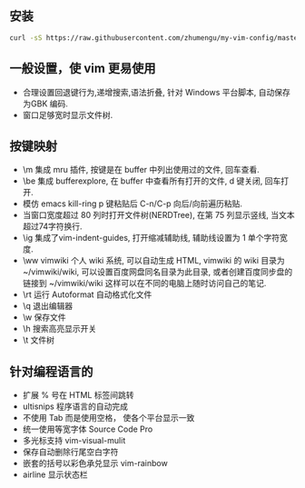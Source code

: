 ## 安装

```bash
curl -sS https://raw.githubusercontent.com/zhumengu/my-vim-config/master/installer.sh | sh
```

## 一般设置，使 vim 更易使用

- 合理设置回退键行为,递增搜索,语法折叠, 针对 Windows 平台脚本, 自动保存为GBK 编码.
- 窗口足够宽时显示文件树.

## 按键映射

- \m 集成 mru 插件, 按键是在 buffer 中列出使用过的文件, 回车查看.
- \be 集成 bufferexplore, 在 buffer 中查看所有打开的文件, d 键关闭, 回车打
开.
- 模仿 emacs kill-ring p 键粘贴后 C-n/C-p 向后/向前遍历粘贴.
- 当窗口宽度超过 80 列时打开文件树(NERDTree), 在第 75 列显示竖线, 当文本超过74字符换行.
- \ig 集成了vim-indent-guides, 打开缩减辅助线, 辅助线设置为 1 单个字符宽度.
- \ww vimwiki 个人 wiki 系统, 可以自动生成 HTML, vimwiki 的 wiki 目录为 ~/vimwiki/wiki, 可以设置百度网盘同名目录为此目录, 或者创建百度同步盘的链接到 ~/vimwiki/wiki 这样可以在不同的电脑上随时访问自己的笔记.
- \rt 运行 Autoformat 自动格式化文件
- \q 退出编辑器
- \w 保存文件
- \h 搜索高亮显示开关
- \t 文件树

## 针对编程语言的

- 扩展 % 号在 HTML 标签间跳转
- ultisnips 程序语言的自动完成
- 不使用 Tab 而是使用空格， 使各个平台显示一致
- 统一使用等宽字体 Source Code Pro
- 多光标支持 vim-visual-mulit
- 保存自动删除行尾空白字符
- 嵌套的括号以彩色承兑显示 vim-rainbow
- airline 显示状态栏
